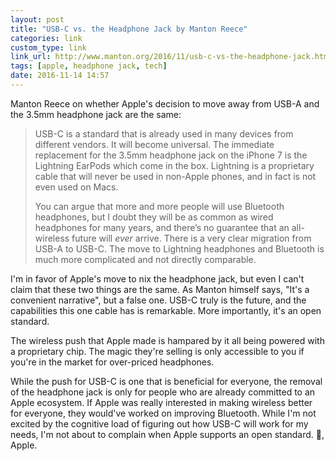```yaml
---
layout: post
title: "USB-C vs. the Headphone Jack by Manton Reece"
categories: link
custom_type: link
link_url: http://www.manton.org/2016/11/usb-c-vs-the-headphone-jack.html
tags: [apple, headphone jack, tech]
date: 2016-11-14 14:57
---
```

Manton Reece on whether Apple's decision to move away from USB-A and the 3.5mm headphone jack are the same:

> USB-C is a standard that is already used in many devices from different vendors. It will become universal. The immediate replacement for the 3.5mm headphone jack on the iPhone 7 is the Lightning EarPods which come in the box. Lightning is a proprietary cable that will never be used in non-Apple phones, and in fact is not even used on Macs.
>
> You can argue that more and more people will use Bluetooth headphones, but I doubt they will be as common as wired headphones for many years, and there’s no guarantee that an all-wireless future will *ever* arrive. There is a very clear migration from USB-A to USB-C. The move to Lightning headphones and Bluetooth is much more complicated and not directly comparable.

I'm in favor of Apple's move to nix the headphone jack, but even I can't claim that these two things are the same. As Manton himself says, "It's a convenient narrative", but a false one. USB-C truly is the future, and the capabilities this one cable has is remarkable. More importantly, it's an open standard.

The wireless push that Apple made is hampared by it all being powered with a proprietary chip. The magic they're selling is only accessible to you if you're in the market for over-priced headphones.

While the push for USB-C is one that is beneficial for everyone, the removal of the headphone jack is only for people who are already committed to an Apple ecosystem. If Apple was really interested in making wireless better for everyone, they would've worked on improving Bluetooth. While I'm not excited by the cognitive load of figuring out how USB-C will work for my needs, I'm not about to complain when Apple supports an open standard. 💯, Apple.
